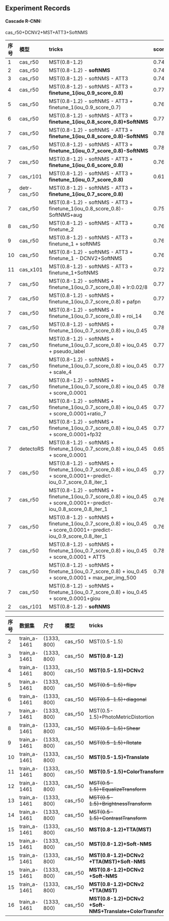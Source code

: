 Experiment Records
------------------

#### Cascade R-CNN: 

cas_r50+DCNV2+MST+ATT3+SoftNMS

|序号 | 模型 | tricks |  score | local |
|:----|:---- | :---- |:---- | :---- |
|1| cas_r50 | MST(0.8-1.2) | 0.74501 |  |
|2| cas_r50 | MST(0.8-1.2) - **softNMS** | 0.74726 |  |
|3| cas_r50 | MST(0.8-1.2) - softNMS - ATT3 | 0.74579 |  |
|4| cas_r50 | MST(0.8-1.2) - softNMS - ATT3 + **finetune_1(iou_0.9_score_0.8)** | 0.77315 |  |
|5| cas_r50 | MST(0.8-1.2) - softNMS - ATT3 + finetune_1(iou_0.9_score_0.7) | 0.76554 |  |
|6| cas_r50 | MST(0.8-1.2) - softNMS - ATT3 + **finetune_1(iou_0.8_score_0.8)+SoftNMS** | 0.77607 |  |
|7| cas_r50 | MST(0.8-1.2) - softNMS - ATT3 + **finetune_1(iou_0.8_score_0.8)-SoftNMS** | 0.78023 |  |
|7| cas_r50 | MST(0.8-1.2) - softNMS - ATT3 + **finetune_1(iou_0.7_score_0.8)-SoftNMS** | 0.78286 |  |
|7| cas_r50 | MST(0.8-1.2) - softNMS - ATT3 + **finetune_1(iou_0.6_score_0.8)** | 0.76522 |  |
|7| cas_r101 | MST(0.8-1.2) - softNMS - ATT3 + **finetune_1(iou_0.7_score_0.8)** | 0.61929 |  |
|7| detr-cas_r50 | MST(0.8-1.2) - softNMS - ATT3 + **finetune_1(iou_0.7_score_0.8)** |  |  |
|7| cas_r50 | MST(0.8-1.2) - softNMS - ATT3 + finetune_1(iou_0.8_score_0.8)-SoftNMS+aug | 0.75288 |  |
|8| cas_r50 | MST(0.8-1.2) - softNMS - ATT3 + finetune_2 | 0.76969 |  |
|9| cas_r50 | MST(0.8-1.2) - softNMS - ATT3 + finetune_1 + softNMS | 0.7665 |  |
|10| cas_r50 | MST(0.8-1.2) - softNMS - ATT3 + finetune_1 - DCNV2+SoftNMS | 0.76919 |  |
|11| cas_x101 | MST(0.8-1.2) - softNMS - ATT3 + finetune_1+SoftNMS | 0.72731 |  |
|7| cas_r50 | MST(0.8-1.2) - softNMS + finetune_1(iou_0.7_score_0.8) + lr:0.02/8 | 0.77087 |  |
|7| cas_r50 | MST(0.8-1.2) - softNMS + finetune_1(iou_0.7_score_0.8) + pafpn | 0.77542 |  |
|7| cas_r50 | MST(0.8-1.2) - softNMS + finetune_1(iou_0.7_score_0.8) + roi_14 | 0.76306 |  |
|7| cas_r50 | MST(0.8-1.2) - softNMS + finetune_1(iou_0.7_score_0.8) + iou_0.45 |  0.78375 |  |
|7| cas_r50 | MST(0.8-1.2) - softNMS + finetune_1(iou_0.7_score_0.8) + iou_0.45 + pseudo_label | 0.77046 |  |
|7| cas_r50 | MST(0.8-1.2) - softNMS + finetune_1(iou_0.7_score_0.8) + iou_0.45 + scale_4 | 0.773 |  |
|7| cas_r50 | MST(0.8-1.2) - softNMS + finetune_1(iou_0.7_score_0.8) + iou_0.45 + score_0.0001 | 0.78402 |  |
|7| cas_r50 | MST(0.8-1.2) - softNMS + finetune_1(iou_0.7_score_0.8) + iou_0.45 + score_0.0001+ratio_7 | 0.77705 |  |
|7| cas_r50 | MST(0.8-1.2) - softNMS + finetune_1(iou_0.7_score_0.8) + iou_0.45 + score_0.0001+fp32 | 0.77249 |  |
|7| detectoRS | MST(0.8-1.2) - softNMS + finetune_1(iou_0.7_score_0.8) + iou_0.45 + score_0.0001 | 0.65166 |  |
|7| cas_r50 | MST(0.8-1.2) - softNMS + finetune_1(iou_0.7_score_0.8) + iou_0.45 + score_0.0001+-predict-iou_0.7_score_0.8_iter_1 | 0.77711 |  |
|7| cas_r50 | MST(0.8-1.2) - softNMS + finetune_1(iou_0.7_score_0.8) + iou_0.45 + score_0.0001+-predict-iou_0.8_score_0.8_iter_1 | 0.76664 |  |
|7| cas_r50 | MST(0.8-1.2) - softNMS + finetune_1(iou_0.7_score_0.8) + iou_0.45 + score_0.0001+-predict-iou_0.9_score_0.8_iter_1 | 0.7631 |  |
|7| cas_r50 | MST(0.8-1.2) - softNMS + finetune_1(iou_0.7_score_0.8) + iou_0.45 + score_0.0001 + ATT5| 0.78085 | 0.78085 |
|7| cas_r50 | MST(0.8-1.2) - softNMS + finetune_1(iou_0.7_score_0.8) + iou_0.45 + score_0.0001 + max_per_img_500| 0.78402 |  |
|7| cas_r50 | MST(0.8-1.2) - softNMS + finetune_1(iou_0.7_score_0.8) + iou_0.45 + score_0.0001+giou |  |  |
|2| cas_r101 | MST(0.8-1.2) - **softNMS** |  |  |


|序号| 数据集 | 尺寸 | 模型 | tricks |  score | local |
|:----| :-----| :---- | :---- | :---- |:---- | :---- |
|2| train_a-1461 | (1333, 800) | cas_r50 | MST(0.5-1.5)| 0.872508 | 0.926 |
|3| train_a-1461 | (1333, 800) | cas_r50 | **MST(0.8-1.2)** | 0.881005 | 0.936 |
|4| train_a-1461 | (1333, 800) | cas_r50 | **MST(0.5-1.5)+DCNv2**  | 0.881057 | 0.933 |
|5| train_a-1461 | (1333, 800) | cas_r50 | ~~MST(0.5-1.5)+flipv~~  | 0.866532 | 0.923 |
|6| train_a-1461 | (1333, 800) |cas_r50 | ~~MST(0.5-1.5)+diagonal~~  | 0.866769 | 0.923 |
|7| train_a-1461 | (1333, 800) | cas_r50 | MST(0.5-1.5)+PhotoMetricDistortion  |  |  |
|8| train_a-1461 | (1333, 800) | cas_r50 | ~~MST(0.5-1.5)+Shear~~  | Errno 99 |  |
|9| train_a-1461 | (1333, 800) | cas_r50 | ~~MST(0.5-1.5)+Rotate~~  | 0.845165 | 0.888 |
|10| train_a-1461 | (1333, 800) | cas_r50 | **MST(0.5-1.5)+Translate**  | 0.877453 | 0.924 |
|11| train_a-1461 | (1333, 800) | cas_r50 | **MST(0.5-1.5)+ColorTransform**  | 0.874534 | 0.925 |
|12| train_a-1461 | (1333, 800) | cas_r50 | ~~MST(0.5-1.5)+EqualizeTransform~~  | 0.866053 | 0.921 |
|13| train_a-1461 | (1333, 800) | cas_r50 | ~~MST(0.5-1.5)+BrightnessTransform~~  | 0.834906 | 0.908 |
|14| train_a-1461 | (1333, 800) | cas_r50 | ~~MST(0.5-1.5)+ContrastTransform~~  | 0.841905 | 0.907 |
|15| train_a-1461 | (1333, 800) | cas_r50 | **MST(0.8-1.2)+TTA(MST)** | 0.87775 |  |
|15| train_a-1461 | (1333, 800) | cas_r50 | **MST(0.8-1.2)+Soft-NMS** | 0.881796 |  |
|15| train_a-1461 | (1333, 800) | cas_r50 | **MST(0.8-1.2)+DCNv2<br>+TTA(MST)+Soft-NMS**  | 0.886217 |  |
|15| train_a-1461 | (1333, 800) | cas_r50 | **MST(0.8-1.2)+DCNv2<br>+Soft-NMS**  | 0.887587 |  |
|15| train_a-1461 | (1333, 800) | cas_r50 | **MST(0.8-1.2)+DCNv2<br>+TTA(MST)**  | 0.886806 |  |
|16| train_a-1461 | (1333, 800) | cas_r50 | **MST(0.8-1.2)+DCNv2<br>+Soft-NMS+Translate+ColorTransform**  |  |  |


         